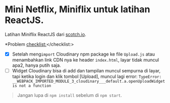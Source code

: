 # Mini Netflix, Miniflix untuk latihan ReactJS.

Latihan Miniflix ReactJS dari [scotch.io](https://scotch.io/tutorials/build-a-mini-netflix-with-react-in-10-minutes).

*Problem <checklist:></checklist:>  
- [x] Setelah meng`import` Cloudinary npm package ke file `Upload.js` atau menambahkan link CDN nya ke header `index.html`, layar tidak muncul apa2, hanya putih saja.
- [ ] Widget Cloudinary bisa di add dan tampilan muncul sempurna di layar, tapi ketika login dan klik tombol [Upload], muncul lagi error: `TypeError: __WEBPACK_IMPORTED_MODULE_3_cloudinary___default.a.openUploadWidget is not a function`

> Jangan lupa di `npm install` sebelum di `npm start`.